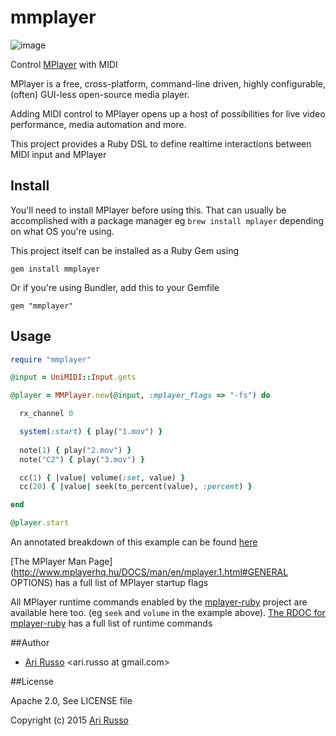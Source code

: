 # mmplayer

![image](http://i.imgur.com/Te9nymX.png)

Control [MPlayer](http://en.wikipedia.org/wiki/MPlayer) with MIDI

MPlayer is a free, cross-platform, command-line driven, highly configurable, (often) GUI-less open-source media player. 

Adding MIDI control to MPlayer opens up a host of possibilities for live video performance, media automation and more.

This project provides a Ruby DSL to define realtime interactions between MIDI input and MPlayer

## Install

You'll need to install MPlayer before using this.  That can usually be accomplished with a package manager eg `brew install mplayer` depending on what OS you're using.

This project itself can be installed as a Ruby Gem using 

`gem install mmplayer` 

Or if you're using Bundler, add this to your Gemfile

`gem "mmplayer"`

## Usage

```ruby
require "mmplayer"

@input = UniMIDI::Input.gets

@player = MMPlayer.new(@input, :mplayer_flags => "-fs") do

  rx_channel 0

  system(:start) { play("1.mov") }
  
  note(1) { play("2.mov") }
  note("C2") { play("3.mov") }

  cc(1) { |value| volume(:set, value) }
  cc(20) { |value| seek(to_percent(value), :percent) }

end

@player.start

```

An annotated breakdown of this example can be found [here](https://github.com/arirusso/mmplayer/blob/master/examples/simple.rb)

[The MPlayer Man Page](http://www.mplayerhq.hu/DOCS/man/en/mplayer.1.html#GENERAL OPTIONS) has a full list of MPlayer startup flags

All MPlayer runtime commands enabled by the [mplayer-ruby](https://rubygems.org/gems/mplayer-ruby) project are available here too. (eg `seek` and `volume` in the example above).  [The RDOC for mplayer-ruby](http://mplayer-ruby.rubyforge.org/mplayer-ruby/index.html) has a full list of runtime commands

##Author

* [Ari Russo](http://github.com/arirusso) <ari.russo at gmail.com>

##License

Apache 2.0, See LICENSE file

Copyright (c) 2015 [Ari Russo](http://arirusso.com)
